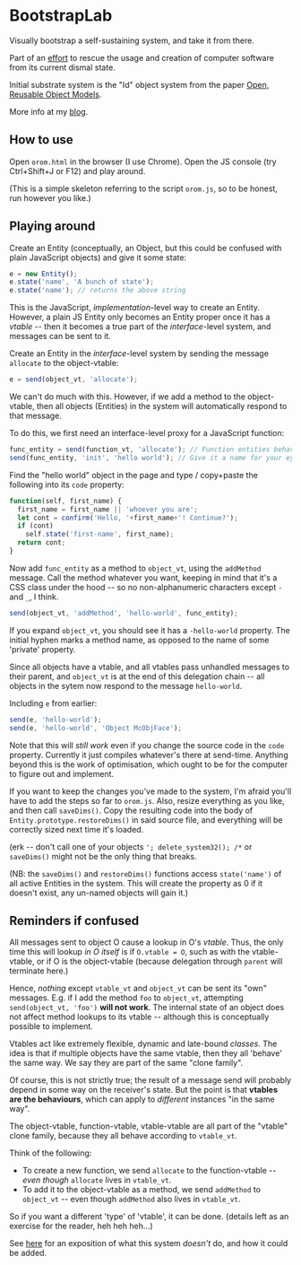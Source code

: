 # BootstrapLab
Visually bootstrap a self-sustaining system, and take it from there.

Part of an [effort](https://github.com/d-cook/SomethingNew) to rescue the usage and creation of computer software from its current dismal state.

Initial substrate system is the "Id" object system from the paper [Open, Reusable Object Models](www.vpri.org/pdf/tr2006003a_objmod.pdf).

More info at my [blog](https://programmingmadecomplicated.wordpress.com/category/programming/bootstraplab/).

## How to use
Open `orom.html` in the browser (I use Chrome). Open the JS console (try Ctrl+Shift+J or F12) and play around.

(This is a simple skeleton referring to the script `orom.js`, so to be honest, run however you like.)

## Playing around

Create an Entity (conceptually, an Object, but this could be confused with plain JavaScript objects) and give it some state:

```javascript
e = new Entity();
e.state('name', 'A bunch of state');
e.state('name'); // returns the above string
```

This is the JavaScript, *implementation*-level way to create an Entity. However, a plain JS Entity only becomes an Entity proper once it has a *vtable* -- then it becomes a true part of the *interface*-level system, and messages can be sent to it.

Create an Entity in the *interface*-level system by sending the message `allocate` to the object-vtable:
```javascript
e = send(object_vt, 'allocate');
```

We can't do much with this. However, if we add a method to the object-vtable, then all objects (Entities) in the system will automatically respond to that message.

To do this, we first need an interface-level proxy for a JavaScript function:

```javascript
func_entity = send(function_vt, 'allocate'); // Function entities behave according to function_vt
send(func_entity, 'init', 'hello world'); // Give it a name for your eyes
```

Find the "hello world" object in the page and type / copy+paste the following into its `code` property:
```javascript
function(self, first_name) {
  first_name = first_name || 'whoever you are';
  let cont = confirm('Hello, '+first_name+'! Continue?');
  if (cont)
    self.state('first-name', first_name);
  return cont;
}
```

Now add `func_entity` as a method to `object_vt`, using the `addMethod` message. Call the method whatever you want, keeping in mind that it's a CSS class under the hood -- so no non-alphanumeric characters except `-` and `_`, I think.

```javascript
send(object_vt, 'addMethod', 'hello-world', func_entity);
```

If you expand `object_vt`, you should see it has a `-hello-world` property. The initial hyphen marks a method name, as opposed to the name of some 'private' property.

Since all objects have a vtable, and all vtables pass unhandled messages to their parent, and `object_vt` is at the end of this delegation chain -- all objects in the sytem now respond to the message `hello-world`.

Including `e` from earlier:
```javascript
send(e, 'hello-world');
send(e, 'hello-world', 'Object McObjFace');
```

Note that this will *still work* even if you change the source code in the `code` property. Currently it just compiles whatever's there at send-time. Anything beyond this is the work of optimisation, which ought to be for the computer to figure out and implement.

If you want to keep the changes you've made to the system, I'm afraid you'll have to add the steps so far to `orom.js`. Also, resize everything as you like, and then call `saveDims()`. Copy the resulting code into the body of `Entity.prototype.restoreDims()` in said source file, and everything will be correctly sized next time it's loaded.

(erk -- don't call one of your objects `'; delete_system32(); /*` or `saveDims()` might not be the only thing that breaks.

(NB: the `saveDims()` and `restoreDims()` functions access `state('name')` of all active Entities in the system. This will create the property as 0 if it doesn't exist, any un-named objects will gain it.)

## Reminders if confused
All messages sent to object O cause a lookup in O's *vtable*. Thus, the only time this will lookup *in O itself* is if `O.vtable = O`, such as with the vtable-vtable, or if O is the object-vtable (because delegation through `parent` will terminate here.)

Hence, *nothing* except `vtable_vt` and `object_vt` can be sent its "own" messages. E.g. if I add the method `foo` to `object_vt`, attempting `send(object_vt, 'foo')` **will not work**. The internal state of an object does not affect method lookups to its vtable -- although this is conceptually possible to implement.

Vtables act like extremely flexible, dynamic and late-bound *classes*. The idea is that if multiple objects have the same vtable, then they all 'behave' the same way. We say they are part of the same "clone family".

Of course, this is not strictly true; the result of a message send will probably depend in some way on the receiver's state. But the point is that **vtables are the behaviours**, which can apply to *different* instances "in the same way".

The object-vtable, function-vtable, vtable-vtable are all part of the "vtable" clone family, because they all behave according to `vtable_vt`.

Think of the following:
* To create a new function, we send `allocate` to the function-vtable -- *even though* `allocate` lives in `vtable_vt`.
* To add it to the object-vtable as a method, we send `addMethod` to `object_vt` -- even though `addMethod` also lives in `vtable_vt`.

So if you want a different 'type' of 'vtable', it can be done. (details left as an exercise for the reader, heh heh heh...)

See [here](http://piumarta.com/software/cola/prototypes.html) for an exposition of what this system *doesn't* do, and how it could be added.

